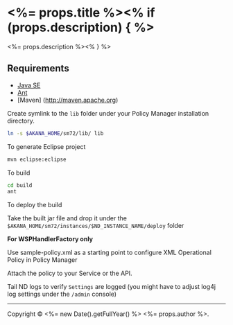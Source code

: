 # <%= props.title %><% if (props.description) { %>

<%= props.description %><% } %>

## Requirements

- [Java SE](http://www.oracle.com/technetwork/java/javase/overview)
- [Ant](http://ant.apache.org)
- [Maven] (http://maven.apache.org)

Create symlink to the `lib` folder under your Policy Manager installation directory.

```bash
ln -s $AKANA_HOME/sm72/lib/ lib
```


To generate Eclipse project

```bash
mvn eclipse:eclipse
```

To build

```bash
cd build
ant
```

To deploy the build

Take the built jar file and drop it under the `$AKANA_HOME/sm72/instances/$ND_INSTANCE_NAME/deploy` folder


**For WSPHandlerFactory only**

Use sample-policy.xml as a starting point to configure XML Operational Policy in Policy Manager

Attach the policy to your Service or the API. 

Tail ND logs to verify `Settings` are logged (you might have to adjust log4j log settings under the `/admin` console)

---

Copyright &copy; <%= new Date().getFullYear() %> <%= props.author %>.
